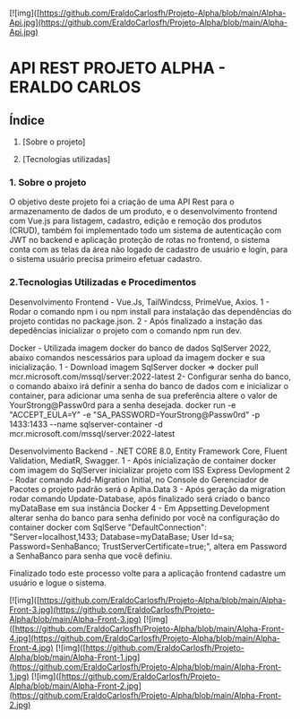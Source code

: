 [![img]([https://github.com/EraldoCarlosfh/Projeto-Alpha/blob/main/Alpha-Api.jpg](https://github.com/EraldoCarlosfh/Projeto-Alpha/blob/main/Alpha-Api.jpg)

# 	API REST PROJETO ALPHA - ERALDO CARLOS

## Índice

1. [Sobre o projeto]

2. [Tecnologias utilizadas]

### 1. Sobre o projeto

O objetivo deste projeto foi a criação de uma API Rest para o armazenamento de dados de um produto, e o desenvolvimento frontend com Vue.js para listagem, cadastro, edição e remoção dos produtos (CRUD), também foi implementado todo um sistema de autenticação com JWT no backend e aplicação proteção de rotas no frontend, o sistema conta com as telas da área não logado de cadastro de usuário e login, para o sistema usuário precisa primeiro efetuar cadastro.

### 2.Tecnologias Utilizadas e Procedimentos

Desenvolvimento Frontend - Vue.Js, TailWindcss, PrimeVue, Axios.
1 - Rodar o comando npm i ou npm install para instalação das dependências do projeto contidas no package.json.
2 - Após finalizado a instação das depedências inicializar o projeto com o comando npm run dev.

Docker - Utilizada imagem docker do banco de dados SqlServer 2022, abaixo comandos nescessários para upload da imagem docker e sua inicialização.
1 - Download imagem SqlServer docker => docker pull mcr.microsoft.com/mssql/server:2022-latest
2- Configurar senha do banco, o comando abaixo irá definir a senha do banco de dados com e inicializar o container, para adicionar uma senha de sua preferência 
altere o valor de YourStrong@Passw0rd para a senha desejada.
docker run -e "ACCEPT_EULA=Y" -e "SA_PASSWORD=YourStrong@Passw0rd" -p 1433:1433 --name sqlserver-container -d mcr.microsoft.com/mssql/server:2022-latest

Desenvolvimento Backend - .NET CORE 8.0, Entity Framework Core, Fluent Validation, MediatR, Swagger.
1 - Após inicialização de container docker com imagem do SqlServer inicializar projeto com ISS Express Devlopment
2 - Rodar comando Add-Migration Initial, no Console do Gerenciador de Pacotes o projeto padrão será o Aplha.Data
3 - Após geração da migration rodar comando Update-Database, após finalizado será criado o banco myDataBase em sua instância Docker
4 - Em Appsetting.Development alterar senha do banco para senha definido por você na configuração do container docker com SqlServe
"DefaultConnection": "Server=localhost,1433; Database=myDataBase; User Id=sa; Password=SenhaBanco; TrustServerCertificate=true;", 
altera em Password a SenhaBanco para senha que você definiu.

Finalizado todo este processo volte para a aplicação frontend cadastre um usuário e logue o sistema.

[![img]([https://github.com/EraldoCarlosfh/Projeto-Alpha/blob/main/Alpha-Front-3.jpg](https://github.com/EraldoCarlosfh/Projeto-Alpha/blob/main/Alpha-Front-3.jpg)
[![img]([https://github.com/EraldoCarlosfh/Projeto-Alpha/blob/main/Alpha-Front-4.jpg](https://github.com/EraldoCarlosfh/Projeto-Alpha/blob/main/Alpha-Front-4.jpg)
[![img]([https://github.com/EraldoCarlosfh/Projeto-Alpha/blob/main/Alpha-Front-1.jpg](https://github.com/EraldoCarlosfh/Projeto-Alpha/blob/main/Alpha-Front-1.jpg)
[![img]([https://github.com/EraldoCarlosfh/Projeto-Alpha/blob/main/Alpha-Front-2.jpg](https://github.com/EraldoCarlosfh/Projeto-Alpha/blob/main/Alpha-Front-2.jpg)

